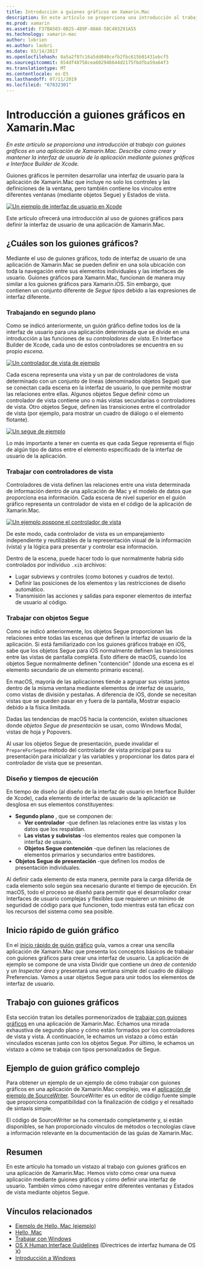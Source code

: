 ```yaml
---
title: Introducción a guiones gráficos en Xamarin.Mac
description: En este artículo se proporciona una introducción al trabajo con guiones gráficos en una aplicación de Xamarin.Mac. En él, se describe cómo crear y mantener la interfaz de usuario de la aplicación mediante guiones gráficos e Interface Builder de Xcode.
ms.prod: xamarin
ms.assetid: F37BA503-0B25-489F-80A8-58C493291A55
ms.technology: xamarin-mac
author: lobrien
ms.author: laobri
ms.date: 03/14/2017
ms.openlocfilehash: 8a5a2f87c16a5dd040cefb2fbc615b01431ebcf5
ms.sourcegitcommit: 654df48758cea602946644d2175fbdfba59a64f3
ms.translationtype: MT
ms.contentlocale: es-ES
ms.lasthandoff: 07/11/2019
ms.locfileid: "67832301"
---
```

# <a name="introduction-to-storyboards-in-xamarinmac"></a>Introducción a guiones gráficos en Xamarin.Mac

_En este artículo se proporciona una introducción al trabajo con guiones gráficos en una aplicación de Xamarin.Mac. Describe cómo crear y mantener la interfaz de usuario de la aplicación mediante guiones gráficos e Interface Builder de Xcode._

Guiones gráficos le permiten desarrollar una interfaz de usuario para la aplicación de Xamarin.Mac que incluye no solo los controles y las definiciones de la ventana, pero también contiene los vínculos entre diferentes ventanas (mediante objetos Segue) y Estados de vista.

[![](images/intro01.png "Un ejemplo de interfaz de usuario en Xcode")](images/intro01.png#lightbox)

Este artículo ofrecerá una introducción al uso de guiones gráficos para definir la interfaz de usuario de una aplicación de Xamarin.Mac.

<a name="What-are-Storyboards" />

## <a name="what-are-storyboards"></a>¿Cuáles son los guiones gráficos?

Mediante el uso de guiones gráficos, todo de interfaz de usuario de una aplicación de Xamarin.Mac se pueden definir en una sola ubicación con toda la navegación entre sus elementos individuales y las interfaces de usuario. Guiones gráficos para Xamarin.Mac, funcionan de manera muy similar a los guiones gráficos para Xamarin.iOS. Sin embargo, que contienen un conjunto diferente de _Segue tipos_ debido a las expresiones de interfaz diferente.

<a name="Working-with-Scenes" />

### <a name="working-with-scenes"></a>Trabajando en segundo plano

Como se indicó anteriormente, un guión gráfico define todos los de la interfaz de usuario para una aplicación determinada que se divide en una introducción a las funciones de su _controladores de vista_. En Interface Builder de Xcode, cada uno de estos controladores se encuentra en su propio _escena_.

[![](images/intro02.png "Un controlador de vista de ejemplo")](images/intro02.png#lightbox)

Cada escena representa una vista y un par de controladores de vista determinado con un conjunto de líneas (denominados objetos Segue) que se conectan cada escena en la interfaz de usuario, lo que permite mostrar las relaciones entre ellas. Algunos objetos Segue definir cómo un controlador de vista contiene uno o más vistas secundarias o controladores de vista. Otro objetos Segue, definen las transiciones entre el controlador de vista (por ejemplo, para mostrar un cuadro de diálogo o el elemento flotante). 

[![](images/intro03.png "Un segue de ejemplo")](images/intro03.png#lightbox)

Lo más importante a tener en cuenta es que cada Segue representa el flujo de algún tipo de datos entre el elemento especificado de la interfaz de usuario de la aplicación.

<a name="Working-with-View-Controllers" />

### <a name="working-with-view-controllers"></a>Trabajar con controladores de vista

Controladores de vista definen las relaciones entre una vista determinada de información dentro de una aplicación de Mac y el modelo de datos que proporciona esa información. Cada escena de nivel superior en el guión gráfico representa un controlador de vista en el código de la aplicación de Xamarin.Mac.

[![](images/intro04.png "Un ejemplo pospone el controlador de vista")](images/intro04.png#lightbox)

De este modo, cada controlador de vista es un emparejamiento independiente y reutilizables de la representación visual de la información (vista) y la lógica para presentar y controlar esa información.

Dentro de la escena, puede hacer todo lo que normalmente habría sido controlados por individuo `.xib` archivos: 

- Lugar subviews y controles (como botones y cuadros de texto).
- Definir las posiciones de los elementos y las restricciones de diseño automático.
- Transmisión las acciones y salidas para exponer elementos de interfaz de usuario al código.

<a name="Working-with-Segues" />

### <a name="working-with-segues"></a>Trabajar con objetos Segue

Como se indicó anteriormente, los objetos Segue proporcionan las relaciones entre todas las escenas que definen la interfaz de usuario de la aplicación. Si está familiarizado con los guiones gráficos trabaje en iOS, sabe que los objetos Segue para iOS normalmente definen las transiciones entre las vistas de pantalla completa. Esto difiere de macOS, cuando los objetos Segue normalmente definen "contención" (donde una escena es el elemento secundario de un elemento primario escena).

En macOS, mayoría de las aplicaciones tiende a agrupar sus vistas juntos dentro de la misma ventana mediante elementos de interfaz de usuario, como vistas de división y pestañas. A diferencia de iOS, donde se necesitan vistas que se pueden pasar en y fuera de la pantalla, Mostrar espacio debido a la física limitada.

Dadas las tendencias de macOS hacia la contención, existen situaciones donde _objetos Segue de presentación_ se usan, como Windows Modal, vistas de hoja y Popovers.

Al usar los objetos Segue de presentación, puede invalidar el `PrepareForSegue` método del controlador de vista principal para su presentación para inicializar y las variables y proporcionar los datos para el controlador de vista que se presentan.

<a name="Design-and-Run-Times" />

### <a name="design-and-run-times"></a>Diseño y tiempos de ejecución

En tiempo de diseño (al diseño de la interfaz de usuario en Interface Builder de Xcode), cada elemento de interfaz de usuario de la aplicación se desglosa en sus elementos constituyentes:

- **Segundo plano** , que se componen de:
    - **Ver controlador** -que definen las relaciones entre las vistas y los datos que los respaldan.
    - **Las vistas y subvistas** -los elementos reales que componen la interfaz de usuario.
    - **Objetos Segue contención** -que definen las relaciones de elementos primarios y secundarios entre bastidores.
- **Objetos Segue de presentación** -que definen los modos de presentación individuales. 

Al definir cada elemento de esta manera, permite para la carga diferida de cada elemento solo según sea necesario durante el tiempo de ejecución. En macOS, todo el proceso se diseñó para permitir que el desarrollador crear Interfaces de usuario complejas y flexibles que requieren un mínimo de seguridad de código para que funcionen, todo mientras está tan eficaz con los recursos del sistema como sea posible.

<a name="Storyboard-Quick-Start" />

## <a name="storyboard-quick-start"></a>Inicio rápido de guión gráfico

En el [inicio rápido de guión gráfico](~/mac/platform/storyboards/quickstart.md) guía, vamos a crear una sencilla aplicación de Xamarin.Mac que presenta los conceptos básicos de trabajar con guiones gráficos para crear una interfaz de usuario. La aplicación de ejemplo se compone de una vista Dividir que contiene un _área de contenido_ y un _Inspector área_ y presentará una ventana simple del cuadro de diálogo Preferencias. Vamos a usar objetos Segue para unir todos los elementos de interfaz de usuario.

<a name="Working-with-Storyboards" />

## <a name="working-with-storyboards"></a>Trabajo con guiones gráficos

Esta sección tratan los detalles pormenorizados de [trabajar con guiones gráficos](~/mac/platform/storyboards/indepth.md) en una aplicación de Xamarin.Mac. Echamos una mirada exhaustiva de segundo plano y cómo están formados por los controladores de vista y vista. A continuación, le echamos un vistazo a cómo están vinculados escenas junto con los objetos Segue. Por último, le echamos un vistazo a cómo se trabaja con tipos personalizados de Segue. 

<a name="Complex-Storyboard-Example" />

## <a name="complex-storyboard-example"></a>Ejemplo de guion gráfico complejo

Para obtener un ejemplo de un ejemplo de cómo trabajar con guiones gráficos en una aplicación de Xamarin.Mac complejo, vea el [aplicación de ejemplo de SourceWriter](https://developer.xamarin.com/samples/mac/SourceWriter/). SourceWriter es un editor de código fuente simple que proporciona compatibilidad con la finalización de código y el resaltado de sintaxis simple.

El código de SourceWriter se ha comentado completamente y, si están disponibles, se han proporcionado vínculos de métodos o tecnologías clave a información relevante en la documentación de las guías de Xamarin.Mac.

<a name="Summary" />

## <a name="summary"></a>Resumen

En este artículo ha tomado un vistazo al trabajo con guiones gráficos en una aplicación de Xamarin.Mac. Hemos visto cómo crear una nueva aplicación mediante guiones gráficos y cómo definir una interfaz de usuario. También vimos cómo navegar entre diferentes ventanas y Estados de vista mediante objetos Segue.


## <a name="related-links"></a>Vínculos relacionados

- [Ejemplo de Hello, Mac (ejemplo)](https://developer.xamarin.com/samples/mac/Hello_Mac/)
- [Hello, Mac](~/mac/get-started/hello-mac.md)
- [Trabajar con Windows](~/mac/user-interface/window.md)
- [OS X Human Interface Guidelines](https://developer.apple.com/library/mac/documentation/UserExperience/Conceptual/OSXHIGuidelines/) (Directrices de interfaz humana de OS X)
- [Introducción a Windows](https://developer.apple.com/library/mac/documentation/Cocoa/Conceptual/WinPanel/Introduction.html#//apple_ref/doc/uid/10000031-SW1)
